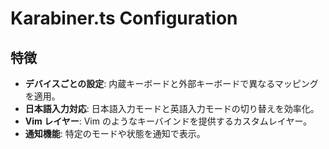 # Karabiner.ts Configuration

## 特徴

- **デバイスごとの設定**: 内蔵キーボードと外部キーボードで異なるマッピングを適用。
- **日本語入力対応**: 日本語入力モードと英語入力モードの切り替えを効率化。
- **Vim レイヤー**: Vim のようなキーバインドを提供するカスタムレイヤー。
- **通知機能**: 特定のモードや状態を通知で表示。
